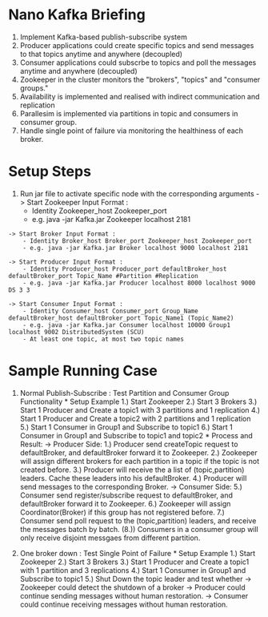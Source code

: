 # Nano Kafka Briefing
  1. Implement Kafka-based publish-subscribe system 
  2. Producer applications could create specific topics and send messages to that topics anytime and anywhere (decoupled)
  3. Consumer applications could subscrbe to topics and poll the messages anytime and anywhere (decoupled)
  4. Zookeeper in the cluster monitors the "brokers", "topics" and "consumer groups."
  5. Availability is implemented and realised with indirect communication and replication
  6. Parallesim is implemented via partitions in topic and consumers in consumer group.
  7. Handle single point of failure via monitoring the healthiness of each broker. 

# Setup Steps
  1. Run jar file to activate specific node with the corresponding arguments
    -> Start Zookeeper Input Format :
        - Identity Zookeeper_host Zookeeper_port
        - e.g. java -jar Kafka.jar Zookeeper localhost 2181
        
    -> Start Broker Input Format :
        - Identity Broker_host Broker_port Zookeeper_host Zookeeper_port
        - e.g. java -jar Kafka.jar Broker localhost 9000 localhost 2181

    -> Start Producer Input Format :
        - Identity Producer_host Producer_port defaultBroker_host defaultBroker_port Topic_Name #Partition #Replication
        - e.g. java -jar Kafka.jar Producer localhost 8000 localhost 9000 DS 3 3

    -> Start Consumer Input Format :
        - Identity Consumer_host Consumer_port Group_Name defaultBroker_host defaultBroker_port Topic_Name1 (Topic_Name2)
        - e.g. java -jar Kafka.jar Consumer localhost 10000 Group1 localhost 9002 DistributedSystem (SCU)
        - At least one topic, at most two topic names

# Sample Running Case
  1. Normal Publish-Subscribe : Test Partition and Consumer Group Functionality
    * Setup Example
      1.) Start Zookeeper
      2.) Start 3 Brokers 
      3.) Start 1 Producer and Create a topic1 with 3 partitions and 1 replication
      4.) Start 1 Producer and Create a topic2 with 2 partitions and 1 replication
      5.) Start 1 Consumer in Group1 and Subscribe to topic1
      6.) Start 1 Consumer in Group1 and Subscribe to topic1 and topic2
    * Process and Result:
      -> Producer Side:
        1.) Producer send createTopic request to defaultBroker, and defaultBroker forward it to Zookeeper.
        2.) Zookeeper will assign different brokers for each partition in a topic if the topic is not created before.
        3.) Producer will receive the a list of (topic,partition) leaders. Cache these leaders into his defaultBroker.
        4.) Producer will send messages to the corresponding Broker.
      -> Consumer Side:
        5.) Consumer send register/subscribe request to defaultBroker, and defaultBroker forward it to Zookeeper.
        6.) Zookeeper will assign Coordinator(Broker) if this group has not registered before.
        7.) Consumer send poll request to the (topic,partition) leaders, and receive the messages batch by batch.
        (8.)) Consumers in a consumer group will only receive disjoint messgaes from different partition.
      
  2. One broker down : Test Single Point of Failure
    * Setup Example
      1.) Start Zookeeper
      2.) Start 3 Brokers 
      3.) Start 1 Producer and Create a topic1 with 1 partition and 3 replications
      4.) Start 1 Consumer in Group1 and Subscribe to topic1
      5.) Shut Down the topic leader and test whether 
        -> Zookeeper could detect the shutdown of a broker
        -> Producer could continue sending messages without human restoration.
        -> Consumer could continue receiving messages without  human restoration.
        
